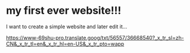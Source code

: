 # my first ever website!!!
I want to create a simple website and later edit it... 


https://www-69shu-pro.translate.goog/txt/56557/36668540?_x_tr_sl=zh-CN&_x_tr_tl=en&_x_tr_hl=en-US&_x_tr_pto=wapp
